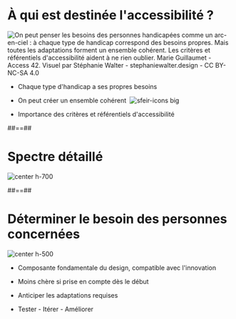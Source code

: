 # À qui est destinée l'accessibilité ?

<img src="./assets/images/stephaniewalter-arc-en-ciel-accessibilite.jpg" class="center h-550" alt="On peut penser les besoins des personnes handicapées comme un arc-en-ciel : à chaque type de handicap correspond des besoins propres. Mais toutes les adaptations forment un ensemble cohérent. Les critères et référentiels d'accessibilité aident à ne rien oublier. Marie Guillaumet - Access 42. Visuel par Stéphanie Walter - stephaniewalter.design - CC BY-NC-SA 4.0">

- Chaque type d'handicap a ses propres besoins

- On peut créer un ensemble cohérent &nbsp;![sfeir-icons big](sun)<!-- .element: style="--icon-color:blue;" -->

- Importance des critères et référentiels d'accessibilité

##==##

# Spectre détaillé

![center h-700](./assets/images/types-handicap.jpeg)

##==##

# Déterminer le besoin des personnes concernées

![center h-500](./assets/images/stephaniewalter-accessibilite-design-innovation.jpg)

- Composante fondamentale du design, compatible avec l'innovation

- Moins chère si prise en compte dès le début

- Anticiper les adaptations requises

- Tester - Itérer - Améliorer
